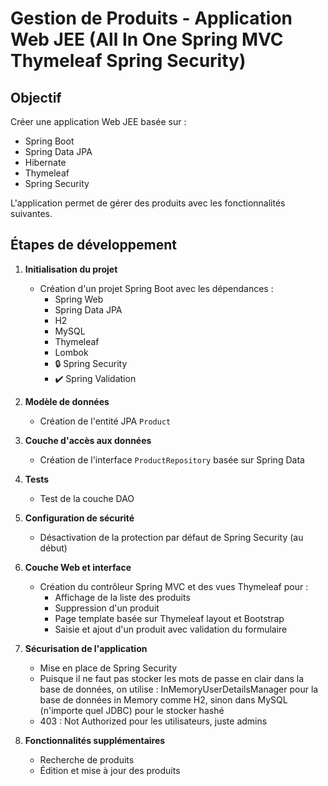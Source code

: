 # Gestion de Produits - Application Web JEE (All In One Spring MVC Thymeleaf Spring Security)

## Objectif
Créer une application Web JEE basée sur :
- Spring Boot
- Spring Data JPA
- Hibernate
- Thymeleaf
- Spring Security

L'application permet de gérer des produits avec les fonctionnalités suivantes.

## Étapes de développement

1. **Initialisation du projet**
   - Création d'un projet Spring Boot avec les dépendances :
     - Spring Web
     - Spring Data JPA
     - H2
     - MySQL
     - Thymeleaf
     - Lombok
     - 🔒 Spring Security
     - ✔️ Spring Validation

2. **Modèle de données**
   - Création de l'entité JPA `Product`

3. **Couche d'accès aux données**
   - Création de l'interface `ProductRepository` basée sur Spring Data

4. **Tests**
   - Test de la couche DAO

5. **Configuration de sécurité**
   - Désactivation de la protection par défaut de Spring Security (au début)

6. **Couche Web et interface**
   - Création du contrôleur Spring MVC et des vues Thymeleaf pour :
     - Affichage de la liste des produits
     - Suppression d'un produit
     - Page template basée sur Thymeleaf layout et Bootstrap
     - Saisie et ajout d'un produit avec validation du formulaire

7. **Sécurisation de l'application**
   - Mise en place de Spring Security
   - Puisque il ne faut pas stocker les mots de passe en clair dans la base de données, on utilise : InMemoryUserDetailsManager pour la base de données in Memory comme H2, sinon dans MySQL (n'importe quel JDBC) pour le stocker hashé
   - 403 : Not Authorized pour les utilisateurs, juste admins

8. **Fonctionnalités supplémentaires**
   - Recherche de produits
   - Édition et mise à jour des produits
